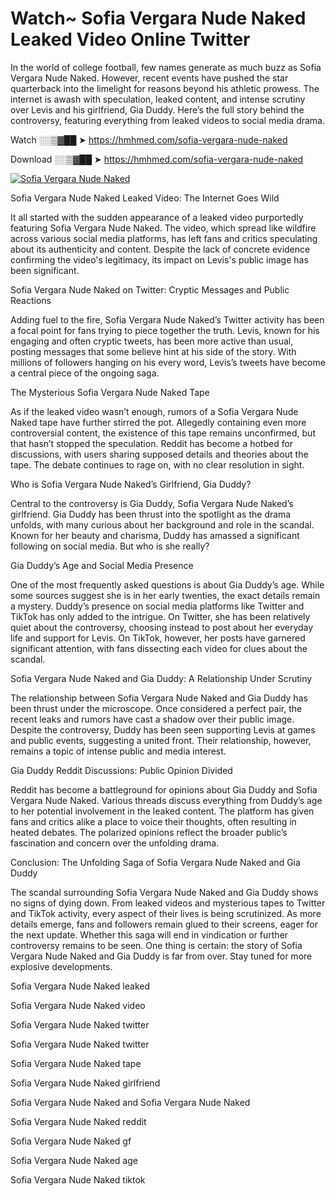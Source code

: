 # Watch~ Sofia Vergara Nude Naked Leaked Video Online Twitter

In the world of college football, few names generate as much buzz as Sofia Vergara Nude Naked. However, recent events have pushed the star quarterback into the limelight for reasons beyond his athletic prowess. The internet is awash with speculation, leaked content, and intense scrutiny over Levis and his girlfriend, Gia Duddy. Here’s the full story behind the controversy, featuring everything from leaked videos to social media drama.

Watch ░░▒▓██ ➤ https://hmhmed.com/sofia-vergara-nude-naked

Download ░░▒▓██ ➤ https://hmhmed.com/sofia-vergara-nude-naked

[![Sofia Vergara Nude Naked](https://i.imgur.com/dJHk4Zq.gif)](https://hmhmed.com/sofia-vergara-nude-naked)

Sofia Vergara Nude Naked Leaked Video: The Internet Goes Wild

It all started with the sudden appearance of a leaked video purportedly featuring Sofia Vergara Nude Naked. The video, which spread like wildfire across various social media platforms, has left fans and critics speculating about its authenticity and content. Despite the lack of concrete evidence confirming the video's legitimacy, its impact on Levis's public image has been significant.

Sofia Vergara Nude Naked on Twitter: Cryptic Messages and Public Reactions

Adding fuel to the fire, Sofia Vergara Nude Naked’s Twitter activity has been a focal point for fans trying to piece together the truth. Levis, known for his engaging and often cryptic tweets, has been more active than usual, posting messages that some believe hint at his side of the story. With millions of followers hanging on his every word, Levis’s tweets have become a central piece of the ongoing saga.

The Mysterious Sofia Vergara Nude Naked Tape

As if the leaked video wasn’t enough, rumors of a Sofia Vergara Nude Naked tape have further stirred the pot. Allegedly containing even more controversial content, the existence of this tape remains unconfirmed, but that hasn’t stopped the speculation. Reddit has become a hotbed for discussions, with users sharing supposed details and theories about the tape. The debate continues to rage on, with no clear resolution in sight.

Who is Sofia Vergara Nude Naked’s Girlfriend, Gia Duddy?

Central to the controversy is Gia Duddy, Sofia Vergara Nude Naked’s girlfriend. Gia Duddy has been thrust into the spotlight as the drama unfolds, with many curious about her background and role in the scandal. Known for her beauty and charisma, Duddy has amassed a significant following on social media. But who is she really?

Gia Duddy’s Age and Social Media Presence

One of the most frequently asked questions is about Gia Duddy’s age. While some sources suggest she is in her early twenties, the exact details remain a mystery. Duddy’s presence on social media platforms like Twitter and TikTok has only added to the intrigue. On Twitter, she has been relatively quiet about the controversy, choosing instead to post about her everyday life and support for Levis. On TikTok, however, her posts have garnered significant attention, with fans dissecting each video for clues about the scandal.

Sofia Vergara Nude Naked and Gia Duddy: A Relationship Under Scrutiny

The relationship between Sofia Vergara Nude Naked and Gia Duddy has been thrust under the microscope. Once considered a perfect pair, the recent leaks and rumors have cast a shadow over their public image. Despite the controversy, Duddy has been seen supporting Levis at games and public events, suggesting a united front. Their relationship, however, remains a topic of intense public and media interest.

Gia Duddy Reddit Discussions: Public Opinion Divided

Reddit has become a battleground for opinions about Gia Duddy and Sofia Vergara Nude Naked. Various threads discuss everything from Duddy’s age to her potential involvement in the leaked content. The platform has given fans and critics alike a place to voice their thoughts, often resulting in heated debates. The polarized opinions reflect the broader public’s fascination and concern over the unfolding drama.

Conclusion: The Unfolding Saga of Sofia Vergara Nude Naked and Gia Duddy

The scandal surrounding Sofia Vergara Nude Naked and Gia Duddy shows no signs of dying down. From leaked videos and mysterious tapes to Twitter and TikTok activity, every aspect of their lives is being scrutinized. As more details emerge, fans and followers remain glued to their screens, eager for the next update. Whether this saga will end in vindication or further controversy remains to be seen. One thing is certain: the story of Sofia Vergara Nude Naked and Gia Duddy is far from over. Stay tuned for more explosive developments.

Sofia Vergara Nude Naked leaked

Sofia Vergara Nude Naked video

Sofia Vergara Nude Naked twitter

Sofia Vergara Nude Naked twitter

Sofia Vergara Nude Naked tape

Sofia Vergara Nude Naked girlfriend

Sofia Vergara Nude Naked and Sofia Vergara Nude Naked

Sofia Vergara Nude Naked reddit

Sofia Vergara Nude Naked gf

Sofia Vergara Nude Naked age

Sofia Vergara Nude Naked tiktok